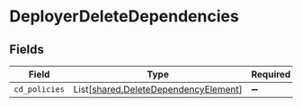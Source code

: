 # DeployerDeleteDependencies


## Fields

| Field                                                                                  | Type                                                                                   | Required                                                                               | Description                                                                            |
| -------------------------------------------------------------------------------------- | -------------------------------------------------------------------------------------- | -------------------------------------------------------------------------------------- | -------------------------------------------------------------------------------------- |
| `cd_policies`                                                                          | List[[shared.DeleteDependencyElement](../../models/shared/deletedependencyelement.md)] | :heavy_minus_sign:                                                                     | N/A                                                                                    |
